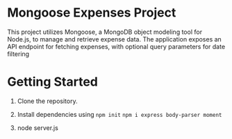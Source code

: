 ﻿# Mongoose Expenses Project
 This project utilizes Mongoose, a MongoDB object modeling tool for Node.js, to manage and retrieve expense data. The application exposes an API endpoint for fetching expenses, with optional query parameters for date filtering

 # Getting Started
1. Clone the repository.
2. Install dependencies using
    ``` npm init ```
       ``` npm i express body-parser moment  ```

3. node server.js 
